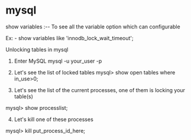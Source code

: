 # mysql

show variables  :-- To see all the variable option which can configurable 

Ex: - show variables like 'innodb_lock_wait_timeout';


Unlocking tables in mysql

1) Enter MySQL    mysql -u your_user -p

2) Let's see the list of locked tables
   mysql> show open tables where in_use>0;
   
   
3) Let's see the list of the current processes, one of them is locking your table(s)

mysql> show processlist;


4) Let's kill one of these processes

mysql> kill put_process_id_here;



